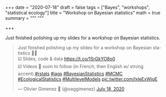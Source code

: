 +++
date = "2020-07-18"
draft = false
tags = ["Bayes", "workshops", "statistical ecology"]
title = "Workshop on Bayesian statistics"
math = true
summary = """
"""

+++

Just finished polishing up my slides for a workshop on Bayesian statistics.

<!--more-->

<blockquote class="twitter-tweet"><p lang="en" dir="ltr">Just finished polishing up my slides for a workshop on Bayesian statistics 🥱😅 <br>☑️ Slides, code &amp; data <a href="https://t.co/1SrGkYO8o0">https://t.co/1SrGkYO8o0</a><br>☑️ Videos 🎦 soon to follow (in French, then English w/ strong accent).<a href="https://twitter.com/hashtag/rstats?src=hash&amp;ref_src=twsrc%5Etfw">#rstats</a> <a href="https://twitter.com/hashtag/jags?src=hash&amp;ref_src=twsrc%5Etfw">#jags</a> <a href="https://twitter.com/hashtag/BayesianStatistics?src=hash&amp;ref_src=twsrc%5Etfw">#BayesianStatistics</a> <a href="https://twitter.com/hashtag/MCMC?src=hash&amp;ref_src=twsrc%5Etfw">#MCMC</a> <a href="https://twitter.com/hashtag/EcologicalStatistics?src=hash&amp;ref_src=twsrc%5Etfw">#EcologicalStatistics</a> <a href="https://twitter.com/hashtag/MultilevelModels?src=hash&amp;ref_src=twsrc%5Etfw">#MultilevelModels</a> <a href="https://t.co/lxleExWjqE">pic.twitter.com/lxleExWjqE</a></p>&mdash; Olivier Gimenez 🖖 (@oaggimenez) <a href="https://twitter.com/oaggimenez/status/1284407024156127232?ref_src=twsrc%5Etfw">July 18, 2020</a></blockquote> <script async src="https://platform.twitter.com/widgets.js" charset="utf-8"></script> 